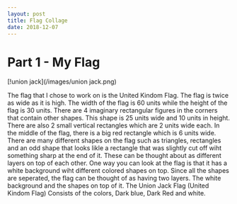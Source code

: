 ```yaml
---
layout: post
title: Flag Collage
date: 2018-12-07
---
```


# Part 1 - My Flag


[!union jack](/images/union jack.png)

 The flag that I chose to work on is the United Kindom Flag. The flag is twice as wide as it is high. The width of the flag is 60 units while the height of the flag is 30 units. There are 4 imaginary rectangular figures in the corners that contain other shapes. This shape is 25 units wide and 10 units in height. There are also 2 small vertical rectangles which are 2 units wide each. In the middle of the flag, there is a big red rectangle which is 6 units wide. There are many different shapes on the flag such as triangles, rectangles and an odd shape that looks likle a rectangle that was slightly cut off wiht something sharp at the end of it. These can be thought about as different layers on top of each other. One way you can look at the flag is that it has a white background wiht different colored shapes on top. Since all the shapes are seperated, the flag can be thought of as having two layers. The white background and the shapes on top of it. The Union Jack Flag (United Kindom Flag) Consists of the colors, Dark blue, Dark Red and white.
 

